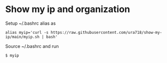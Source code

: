 # Show my ip and organization

Setup ~/.bashrc alias as
  ```
  alias myip='curl -s https://raw.githubusercontent.com/ura718/show-my-ip/main/myip.sh | bash'
  ```

Source ~/.bashrc and run
  ```
  $ myip
  ```


